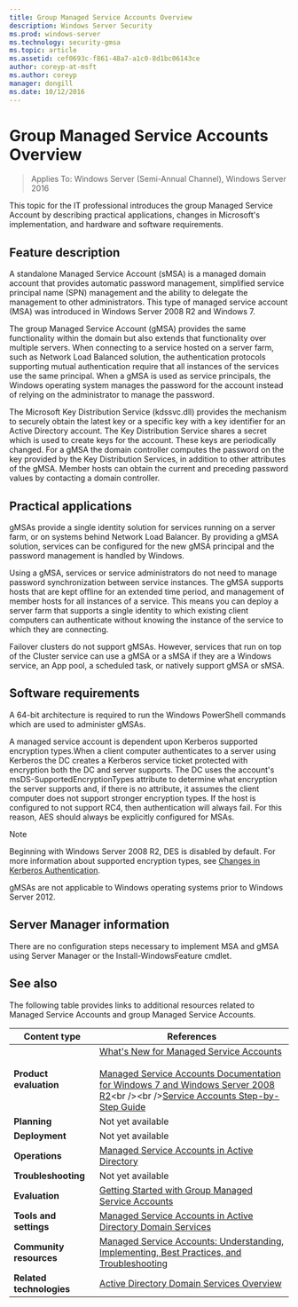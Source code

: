 ```yaml
---
title: Group Managed Service Accounts Overview
description: Windows Server Security
ms.prod: windows-server
ms.technology: security-gmsa
ms.topic: article
ms.assetid: cef0693c-f861-48a7-a1c0-8d1bc06143ce
author: coreyp-at-msft
ms.author: coreyp
manager: dongill
ms.date: 10/12/2016
---
```

# Group Managed Service Accounts Overview

>Applies To: Windows Server (Semi-Annual Channel), Windows Server 2016

This topic for the IT professional introduces the group Managed Service Account by describing practical applications, changes in Microsoft's implementation, and hardware and software requirements.


## <a name="BKMK_OVER"></a>Feature description
A standalone Managed Service Account (sMSA) is a managed domain account that provides automatic password management, simplified service principal name (SPN) management and the ability to delegate the management to other administrators. This type of managed service account (MSA) was introduced in Windows Server 2008 R2 and Windows 7.

The group Managed Service Account (gMSA) provides the same functionality within the domain but also extends that functionality over multiple servers. When connecting to a service hosted on a server farm, such as Network Load Balanced solution, the authentication protocols supporting mutual authentication require that all instances of the services use the same principal. When a gMSA is used as service principals, the Windows operating system manages the password for the account instead of relying on the administrator to manage the password.

The Microsoft Key Distribution Service \(kdssvc.dll\) provides the mechanism to securely obtain the latest key or a specific key with a key identifier for an Active Directory account. The Key Distribution Service shares a secret which is used to create keys for the account. These keys are periodically changed. For a gMSA the domain controller computes the password on the key provided by the Key Distribution Services, in addition to other attributes of the gMSA.  Member hosts can obtain the current and preceding password values by contacting a domain controller.

## <a name="BKMK_APP"></a>Practical applications
gMSAs provide a single identity solution for services running on a server farm, or on systems behind Network Load Balancer. By providing a gMSA solution, services can be configured for the new gMSA principal and the password management is handled by Windows.

Using a gMSA, services or service administrators do not need to manage password synchronization between service instances. The gMSA supports hosts that are kept offline for an extended time period, and management of member hosts for all instances of a service. This means you can deploy a server farm that supports a single identity to which existing client computers can authenticate without knowing the instance of the service to which they are connecting.

Failover clusters do not support gMSAs. However, services that run on top of the Cluster service can use a gMSA or a sMSA if they are a Windows service, an App pool, a scheduled task, or natively support gMSA or sMSA.

## <a name="BKMK_SOFT"></a>Software requirements

A 64\-bit architecture is required to run the Windows PowerShell commands which are used to administer gMSAs.

A managed service account is dependent upon Kerberos supported encryption types.When a client computer authenticates to a server using Kerberos the DC creates a Kerberos service ticket protected with encryption both the DC and server supports. The DC uses the account's msDS\-SupportedEncryptionTypes attribute to determine what encryption the server supports and, if there is no attribute, it assumes the client computer does not support stronger encryption types. If the host is configured to not support RC4, then authentication will always fail. For this reason, AES should always be explicitly configured for MSAs.

> [!NOTE]
> Beginning with Windows Server 2008 R2, DES is disabled by default. For more information about supported encryption types, see [Changes in Kerberos Authentication](https://technet.microsoft.com/library/dd560670(WS.10).aspx).

gMSAs are not applicable to Windows operating systems prior to Windows Server 2012.

## Server Manager information
There are no configuration steps necessary to implement MSA and gMSA using Server Manager or the Install\-WindowsFeature cmdlet.

## <a name="BKMK_LINKS"></a>See also
The following table provides links to additional resources related to Managed Service Accounts and group Managed Service Accounts.

|Content type|References|
|--------|-------|
|**Product evaluation**|[What's New for Managed Service Accounts](what-s-new-for-managed-service-accounts.md)<br /><br />[Managed Service Accounts Documentation for Windows 7 and Windows Server 2008 R2](https://technet.microsoft.com/library/ff641731(v=ws.10).aspx)<br /><br />[Service Accounts Step\-by\-Step Guide](https://technet.microsoft.com/library/dd548356(v=ws.10).aspx)|
|**Planning**|Not yet available|
|**Deployment**|Not yet available|
|**Operations**|[Managed Service Accounts in Active Directory](https://technet.microsoft.com/library/dd378925(v=ws.10).aspx)|
|**Troubleshooting**|Not yet available|
|**Evaluation**|[Getting Started with Group Managed Service Accounts](getting-started-with-group-managed-service-accounts.md)|
|**Tools and settings**|[Managed Service Accounts in Active Directory Domain Services](https://technet.microsoft.com/library/dd378925(v=WS.10).aspx)|
|**Community resources**|[Managed Service Accounts: Understanding, Implementing, Best Practices, and Troubleshooting](https://blogs.technet.com/b/askds/archive/2009/09/10/managed-service-accounts-understanding-implementing-best-practices-and-troubleshooting.aspx)|
|**Related technologies**|[Active Directory Domain Services Overview](active-directory-domain-services-overview.md)|


